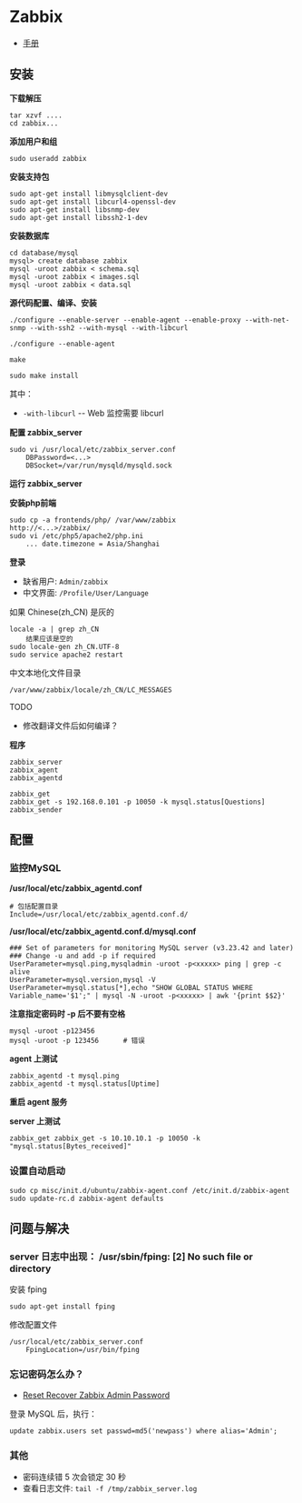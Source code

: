 Zabbix
======

* [手册](http://www.zabbix.com/documentation/2.2/manual)

安装
----

**下载解压**

	tar xzvf ....
    cd zabbix...

**添加用户和组**

    sudo useradd zabbix

**安装支持包**

    sudo apt-get install libmysqlclient-dev 
    sudo apt-get install libcurl4-openssl-dev
    sudo apt-get install libsnmp-dev
    sudo apt-get install libssh2-1-dev

**安装数据库**

    cd database/mysql
    mysql> create database zabbix
    mysql -uroot zabbix < schema.sql
    mysql -uroot zabbix < images.sql 
    mysql -uroot zabbix < data.sql 

**源代码配置、编译、安装**

    ./configure --enable-server --enable-agent --enable-proxy --with-net-snmp --with-ssh2 --with-mysql --with-libcurl

	./configure --enable-agent 

	make

    sudo make install

其中：

* `-with-libcurl`  --  Web 监控需要 libcurl

**配置 zabbix_server**

    sudo vi /usr/local/etc/zabbix_server.conf
        DBPassword=<...>
        DBSocket=/var/run/mysqld/mysqld.sock 

**运行 zabbix_server**

**安装php前端**

    sudo cp -a frontends/php/ /var/www/zabbix
    http://<...>/zabbix/
    sudo vi /etc/php5/apache2/php.ini
        ... date.timezone = Asia/Shanghai

**登录**

* 缺省用户: `Admin/zabbix`
* 中文界面: `/Profile/User/Language`

如果 Chinese(zh_CN) 是灰的

	locale -a | grep zh_CN
	    结果应该是空的
	sudo locale-gen zh_CN.UTF-8
	sudo service apache2 restart

中文本地化文件目录

    /var/www/zabbix/locale/zh_CN/LC_MESSAGES

TODO

* 修改翻译文件后如何编译？

**程序**

	zabbix_server
	zabbix_agent
	zabbix_agentd

	zabbix_get
    zabbix_get -s 192.168.0.101 -p 10050 -k mysql.status[Questions]
    zabbix_sender

配置
----

### 监控MySQL ###

**/usr/local/etc/zabbix_agentd.conf**

	# 包括配置目录
    Include=/usr/local/etc/zabbix_agentd.conf.d/

**/usr/local/etc/zabbix_agentd.conf.d/mysql.conf**

    ### Set of parameters for monitoring MySQL server (v3.23.42 and later)
	### Change -u and add -p if required
	UserParameter=mysql.ping,mysqladmin -uroot -p<xxxxx> ping | grep -c alive
	UserParameter=mysql.version,mysql -V
	UserParameter=mysql.status[*],echo "SHOW GLOBAL STATUS WHERE Variable_name='$1';" | mysql -N -uroot -p<xxxxx> | awk '{print $$2}'

**注意指定密码时 -p 后不要有空格**

    mysql -uroot -p123456
    mysql -uroot -p 123456		# 错误

**agent 上测试**

	zabbix_agentd -t mysql.ping
	zabbix_agentd -t mysql.status[Uptime]

**重启 agent 服务**

**server 上测试**

	zabbix_get zabbix_get -s 10.10.10.1 -p 10050 -k "mysql.status[Bytes_received]"

### 设置自动启动 ###

	sudo cp misc/init.d/ubuntu/zabbix-agent.conf /etc/init.d/zabbix-agent
	sudo update-rc.d zabbix-agent defaults

## 问题与解决 ##

### server 日志中出现： /usr/sbin/fping: [2] No such file or directory ###

安装 fping

    sudo apt-get install fping

修改配置文件

    /usr/local/etc/zabbix_server.conf
        FpingLocation=/usr/bin/fping

### 忘记密码怎么办？ ###

- [Reset Recover Zabbix Admin Password](http://www.sysadminwiki.net/site/doku.php/monitoring/zabbix/reset_recover_zabbix_admin_password)

登录 MySQL 后，执行：

    update zabbix.users set passwd=md5('newpass') where alias='Admin';

### 其他 ###

* 密码连续错 5 次会锁定 30 秒
* 查看日志文件: `tail -f /tmp/zabbix_server.log`

